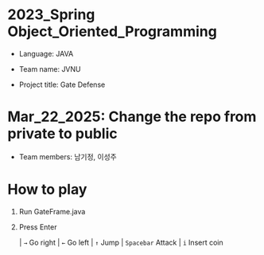 #  2023_Spring Object_Oriented_Programming

- Language: JAVA

- Team name: JVNU

- Project title: Gate Defense

# Mar_22_2025: Change the repo from private to public

- Team members: 남기정, 이성주

# How to play

1. Run GateFrame.java

2. Press Enter

    | `→` Go right
    | `←` Go left
    | `↑` Jump
    | `Spacebar` Attack
    | `i` Insert coin